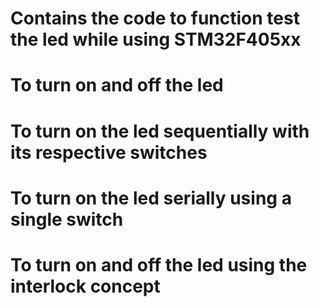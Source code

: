 # Contains the code to function test the led while using STM32F405xx
# To turn on and off the led
# To turn on the led sequentially with its respective switches
# To turn on the led serially using a single switch
# To turn on and off the led using the interlock concept
